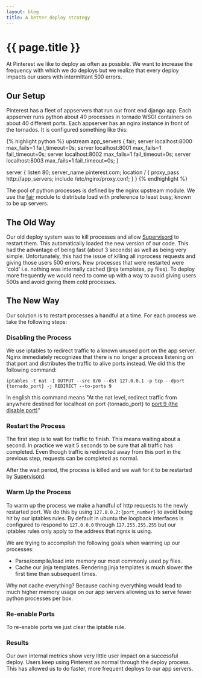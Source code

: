 ```yaml
---
layout: blog
title: A better deploy strategy
---
```


{{ page.title }}
================

At Pinterest we like to deploy as often as possible. We want to increase the frequency with which we do deploys but we realize that every deploy impacts our users with intermittant 500 errors.

Our Setup
---------

Pinterest has a fleet of appservers that run our front end django app. Each appserver runs python about 40 processes in tornado WSGI containers on about 40 different ports. Each appserver has an nginx instance in front of the tornados. It is configured something like this:


{% highlight python %}
upstream app_servers {
  fair;
  server localhost:8000 max_fails=1 fail_timeout=0s;
  server localhost:8001 max_fails=1 fail_timeout=0s;
  server localhost:8002 max_fails=1 fail_timeout=0s;
  server localhost:8003 max_fails=1 fail_timeout=0s;
}

server {
  listen 80;
  server_name pinterest.com;
  location / {
    proxy_pass http://app_servers;
    include /etc/nginx/proxy.conf;
  }
}
{% endhighlight %}

The pool of python processes is defined by the nginx upstream module. We use the [fair][1] module to distribute load with preference to least busy, known to be up servers.

The Old Way
-----------

Our old deploy system was to kill processes and allow [Supervisord][3] to restart them. This automatically loaded the new version of our code. This had the advantage of being fast (about 3 seconds) as well as being very simple. Unfortunately, this had the issue of killing all inprocess requests and giving those users 500 errors. New processes that were restarted were 'cold' i.e. nothing was internally cached (jinja templates, py files). To deploy more frequently we would need to come up with a way to avoid giving users 500s and avoid giving them cold processes.

The New Way
-----------

Our solution is to restart processes a handful at a time. For each process we take the following steps:

### Disabling the Process
We use iptables to redirect traffic to a known unused port on the app server. Nginx immediately recognizes that there is no longer a process listening on that port and distributes the traffic to alive ports instead. We did this the following command:

```
iptables -t nat -I OUTPUT --src 0/0 --dst 127.0.0.1 -p tcp --dport {tornado_port} -j REDIRECT --to-ports 9
```

In english this command means "At the nat level, redirect traffic from anywhere destined for localhost on port {tornado_port} to [port 9 (the disable port)](http://en.wikipedia.org/wiki/List_of_TCP_and_UDP_port_numbers#Well-known_ports)"

### Restart the Process

The first step is to wait for traffic to finish. This means waiting about a second. In practice we wait 5 seconds to be sure that all traffic has completed. Even though traffic is redirected away from this port in the previous step, requests can be completed as normal.

After the wait period, the process is killed and we wait for it to be restarted by [Supervisord][3].

### Warm Up the Process

To warm up the process we make a handful of http requests to the newly restarted port. We do this by using `127.0.0.2:{port_number}` to avoid being hit by our iptables rules. By default in ubuntu the loopback interfaces is configured to respond to `127.0.0.0` through `127.255.255.255` but our iptables rules only apply to the address that ngnix is using.

We are trying to accomplish the following goals when warming up our processes:

- Parse/compile/load into memory our most commonly used py files.
- Cache our jinja templates. Rendering jinja templates is much slower the first time than subsequent times.

Why not cache everything? Because caching everything would lead to much higher memory usage on our app servers allowing us to serve fewer python processes per box.

### Re-enable Ports

To re-enable ports we just clear the iptable rule.

### Results

Our own internal metrics show very little user impact on a successful deploy. Users keep using Pinterest as normal through the deploy process. This has allowed us to do faster, more frequent deploys to our app servers.




[1]: http://wiki.nginx.org/HttpUpstreamFairModule
[2]: http://en.wikipedia.org/wiki/List_of_TCP_and_UDP_port_numbers#Well-known_ports
[3]: http://supervisord.org/


